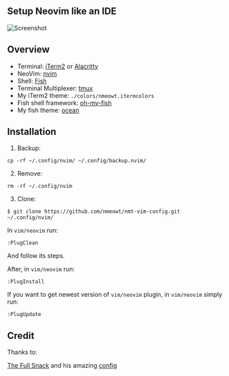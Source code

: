 ## Setup Neovim like an IDE

![Screenshot](https://imgur.com/8gjO3cX)

## Overview

- Terminal: [iTerm2](https://www.iterm2.com/) or [Alacritty](https://github.com/alacritty/alacritty)
- NeoVim: [nvim](https://neovim.io/)
- Shell: [Fish](https://fishshell.com/)
- Terminal Multiplexer: [tmux](https://github.com/tmux/tmux)
- My iTerm2 theme: ``./colors/nmeowt.itermcolors``
- Fish shell framework: [oh-my-fish](https://github.com/oh-my-fish/oh-my-fish)
- My fish theme: [ocean](https://github.com/oh-my-fish/oh-my-fish/blob/master/docs/Themes.md#ocean)

## Installation

1. Backup:
```
cp -rf ~/.config/nvim/ ~/.config/backup.nvim/
```

2. Remove:
```
rm -rf ~/.config/nvim
```

3. Clone:
```
$ git clone https://github.com/nmeowt/nmt-vim-config.git ~/.config/nvim/
```

In `vim/neovim` run:

    :PlugClean

And follow its steps.

After, in `vim/neovim` run:

    :PlugInstall

If you want to get newest version of `vim/neovim` plugin, in `vim/neovim` simply run:

    :PlugUpdate


Credit
-------

Thanks to:

[The Full Snack](https://thefullsnack.com/) and his amazing [config](https://github.com/huytd/vim-config)
